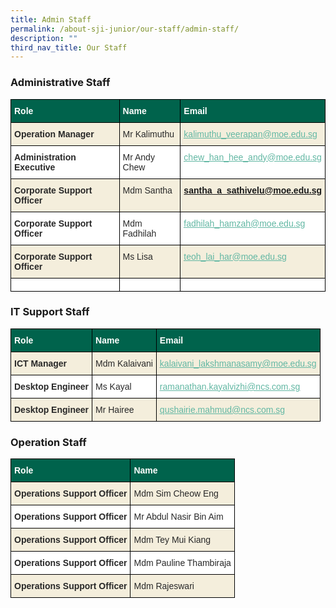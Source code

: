 ```yaml
---
title: Admin Staff
permalink: /about-sji-junior/our-staff/admin-staff/
description: ""
third_nav_title: Our Staff
---
```

### Administrative Staff

<style type="text/css">
.tg  {border-collapse:collapse;border-spacing:0;}
.tg td{border-color:black;border-style:solid;border-width:1px;font-family:Arial, sans-serif;font-size:14px;
  overflow:hidden;padding:10px 5px;word-break:normal;}
.tg th{border-color:black;border-style:solid;border-width:1px;font-family:Arial, sans-serif;font-size:14px;
  font-weight:normal;overflow:hidden;padding:10px 5px;word-break:normal;}
.tg .tg-p8fl{background-color:#F4EEDC;color:#282828;text-align:left;vertical-align:top}
.tg .tg-7zkw{background-color:#FFF;color:#282828;text-align:left;vertical-align:top}
.tg .tg-xp8p{background-color:#00634C;color:#FFF;font-weight:bold;text-align:left;vertical-align:top}
.tg .tg-v5y8{background-color:#F4EEDC;color:#282828;font-weight:bold;text-align:left;vertical-align:top}
.tg .tg-hr73{background-color:#FFF;color:#282828;font-weight:bold;text-align:left;vertical-align:top}
.tg .tg-13ls{background-color:#F4EEDC;color:#282828;font-weight:bold;text-align:left;vertical-align:middle}
.tg .tg-chzl{background-color:#FFF;color:#282828;font-weight:bold;text-align:left;vertical-align:middle}
</style>
<table class="tg">
<thead>
  <tr>
    <th class="tg-xp8p">Role</th>
    <th class="tg-xp8p">Name </th>
    <th class="tg-xp8p">Email</th>
  </tr>
</thead>
<tbody>
  <tr>
    <td class="tg-v5y8">Operation Manager</td>
    <td class="tg-p8fl"><span style="font-weight:normal">Mr Kalimuthu</span></td>
    <td class="tg-v5y8"> <a href="mailto:kalimuthu_veerapan@moe.edu.sg"><span style="font-weight:400;text-decoration:underline;color:#62B7A3">kalimuthu_veerapan@moe.edu.sg</span></a>                              </td>
  </tr>
  <tr>
    <td class="tg-hr73">Administration Executive</td>
    <td class="tg-7zkw"><span style="font-weight:normal">Mr Andy Chew</span></td>
    <td class="tg-hr73"> <a href="mailto:chew_han_hee_andy@moe.edu.sg"><span style="font-weight:400;text-decoration:underline;color:#62B7A3;background-color:transparent">chew_han_hee_andy@moe.edu.sg</span></a></td>
  </tr>
  <tr>
    <td class="tg-v5y8">Corporate Support Officer</td>
    <td class="tg-p8fl"><span style="font-weight:normal">Mdm Santha</span></td>
    <td class="tg-v5y8"> <a href="mailto:santha_a_sathivelu@moe.edu.sg"><span style="background-color:transparent">santha_a_sathivelu@moe.edu.sg</span></a></td>
  </tr>
  <tr>
    <td class="tg-hr73">Corporate Support Officer</td>
    <td class="tg-7zkw"><span style="font-weight:400">Mdm Fadhilah</span></td>
    <td class="tg-hr73"> <a href="mailto:fadhilah_hamzah@moe.edu.sg"><span style="font-weight:400;text-decoration:underline;color:#62B7A3;background-color:transparent">fadhilah_hamzah@moe.edu.sg</span></a></td>
  </tr>
  <tr>
    <td class="tg-13ls"><span style="color:#282828;background-color:#F4EEDC">Corporate Support Officer</span></td>
    <td class="tg-p8fl"><span style="font-weight:normal">Ms Lisa</span></td>
    <td class="tg-v5y8"> <a href="mailto:teoh_lai_har@moe.edu.sg"><span style="font-weight:400;text-decoration:underline;color:#62B7A3">teoh_lai_har@moe.edu.sg</span></a></td>
  </tr>
  <tr>
    <td class="tg-chzl"><span style="color:#282828;background-color:#FFF"> </span></td>
    <td class="tg-chzl"><span style="color:#282828;background-color:#FFF"> </span></td>
    <td class="tg-chzl"><span style="color:#282828;background-color:#FFF"> </span></td>
  </tr>
</tbody>
</table>

### IT Support Staff

<style type="text/css">
.tg  {border-collapse:collapse;border-spacing:0;}
.tg td{border-color:black;border-style:solid;border-width:1px;font-family:Arial, sans-serif;font-size:14px;
  overflow:hidden;padding:10px 5px;word-break:normal;}
.tg th{border-color:black;border-style:solid;border-width:1px;font-family:Arial, sans-serif;font-size:14px;
  font-weight:normal;overflow:hidden;padding:10px 5px;word-break:normal;}
.tg .tg-axsl{background-color:#FFF;color:#62B7A3;text-align:left;text-decoration:underline;vertical-align:top}
.tg .tg-p8fl{background-color:#F4EEDC;color:#282828;text-align:left;vertical-align:top}
.tg .tg-psre{background-color:#F4EEDC;color:#62B7A3;text-align:left;text-decoration:underline;vertical-align:top}
.tg .tg-7zkw{background-color:#FFF;color:#282828;text-align:left;vertical-align:top}
.tg .tg-xp8p{background-color:#00634C;color:#FFF;font-weight:bold;text-align:left;vertical-align:top}
.tg .tg-v5y8{background-color:#F4EEDC;color:#282828;font-weight:bold;text-align:left;vertical-align:top}
.tg .tg-d3as{background-color:#F4EEDC;color:#62B7A3;text-align:center;text-decoration:underline;vertical-align:top}
.tg .tg-hr73{background-color:#FFF;color:#282828;font-weight:bold;text-align:left;vertical-align:top}
.tg .tg-13ls{background-color:#F4EEDC;color:#282828;font-weight:bold;text-align:left;vertical-align:middle}
</style>
<table class="tg">
<thead>
  <tr>
    <th class="tg-xp8p">Role</th>
    <th class="tg-xp8p">Name </th>
    <th class="tg-xp8p">Email</th>
  </tr>
</thead>
<tbody>
  <tr>
    <td class="tg-v5y8">ICT Manager</td>
    <td class="tg-p8fl"><span style="font-weight:normal">Mdm Kalaivani</span></td>
    <td class="tg-d3as"><a href="mailto:kalaivani_lakshmanasamy@moe.edu.sg"><span style="font-weight:400;text-decoration:underline;color:#62B7A3">kalaivani_lakshmanasamy@moe.edu.sg</span></a></td>
  </tr>
  <tr>
    <td class="tg-hr73">Desktop Engineer</td>
    <td class="tg-7zkw"><span style="font-weight:normal">Ms Kayal</span></td>
    <td class="tg-axsl"><a href="mailto:ramanathan.kayalvizhi@ncs.com.sg"><span style="font-weight:400;text-decoration:underline;color:#62B7A3">ramanathan.kayalvizhi@ncs.com.sg</span></a>                      </td>
  </tr>
  <tr>
    <td class="tg-13ls"><span style="color:#282828;background-color:#F4EEDC">Desktop Engineer</span></td>
    <td class="tg-p8fl"><span style="font-weight:normal">Mr Hairee</span></td>
    <td class="tg-psre"><a href="mailto:qushairie.mahmud@ncs.com.sg"><span style="font-weight:400;text-decoration:underline;color:#62B7A3">qushairie.mahmud@ncs.com.sg</span></a></td>
  </tr>
</tbody>
</table>

### Operation Staff

<style type="text/css">
.tg  {border-collapse:collapse;border-spacing:0;}
.tg td{border-color:black;border-style:solid;border-width:1px;font-family:Arial, sans-serif;font-size:14px;
  overflow:hidden;padding:10px 5px;word-break:normal;}
.tg th{border-color:black;border-style:solid;border-width:1px;font-family:Arial, sans-serif;font-size:14px;
  font-weight:normal;overflow:hidden;padding:10px 5px;word-break:normal;}
.tg .tg-p8fl{background-color:#F4EEDC;color:#282828;text-align:left;vertical-align:top}
.tg .tg-7zkw{background-color:#FFF;color:#282828;text-align:left;vertical-align:top}
.tg .tg-xp8p{background-color:#00634C;color:#FFF;font-weight:bold;text-align:left;vertical-align:top}
.tg .tg-13ls{background-color:#F4EEDC;color:#282828;font-weight:bold;text-align:left;vertical-align:middle}
.tg .tg-chzl{background-color:#FFF;color:#282828;font-weight:bold;text-align:left;vertical-align:middle}
</style>
<table class="tg">
<thead>
  <tr>
    <th class="tg-xp8p">Role</th>
    <th class="tg-xp8p">Name </th>
  </tr>
</thead>
<tbody>
  <tr>
    <td class="tg-13ls"><span style="color:#282828;background-color:#F4EEDC">Operations Support Officer</span></td>
    <td class="tg-p8fl"><span style="font-weight:normal">Mdm Sim Cheow Eng</span></td>
  </tr>
  <tr>
    <td class="tg-chzl"><span style="color:#282828;background-color:#FFF">Operations Support Officer</span></td>
    <td class="tg-7zkw"><span style="font-weight:normal">Mr Abdul Nasir Bin Aim</span></td>
  </tr>
  <tr>
    <td class="tg-13ls"><span style="color:#282828;background-color:#F4EEDC">Operations Support Officer</span></td>
    <td class="tg-p8fl"><span style="font-weight:normal">Mdm Tey Mui Kiang</span></td>
  </tr>
  <tr>
    <td class="tg-chzl"><span style="color:#282828;background-color:#FFF">Operations Support Officer</span></td>
    <td class="tg-7zkw"><span style="font-weight:normal">Mdm Pauline Thambiraja</span>	</td>
  </tr>
  <tr>
    <td class="tg-13ls"><span style="color:#282828;background-color:#F4EEDC">Operations Support Officer</span></td>
    <td class="tg-p8fl"><span style="font-weight:normal">Mdm Rajeswari</span></td>
  </tr>
</tbody>
</table>